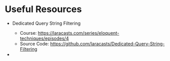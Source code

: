 # Useful Resources

* Dedicated Query String Filtering
    * Course: https://laracasts.com/series/eloquent-techniques/episodes/4
    * Source Code: https://github.com/laracasts/Dedicated-Query-String-Filtering

* 
